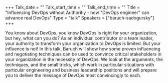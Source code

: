 +++
Talk_date = ""
Talk_start_time = ""
Talk_end_time = ""
Title = "Influencing DevOps without Authoritiy - how \"DevOps engineer\" can advance real DevOps"
Type = "talk"
Speakers = ["baruch-sadogursky"]
+++

You know about DevOps, you know DevOps is right for your organization, but hey, what can you do? As an individual contributor or a team leader, your authority to transform your organization to DevOps is limited. But your influence is not!
In this talk, Baruch will show how some proven influencing and negotiating techniques can be used to convince critical stakeholders in your organization in the necessity of DevOps.
We look at the arguments, the techniques, and the small tricks, which work in particular situations with particular engineering and business leadership positions and will prepare you to deliver the message of DevOps most convincingly to each.
